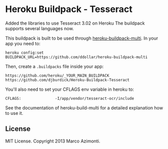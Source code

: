 Heroku Buildpack - Tesseract
===========================
Added the libraries to use Tesseract 3.02 on Heroku
The buildpack supports several languages now.

This buildpack is built to be used through [heroku-buildpack-multi](https://github.com/ddollar/heroku-buildpack-multi).
In your app you need to:
```
heroku config:set
BUILDPACK_URL=https://github.com/ddollar/heroku-buildpack-multi
```

Then, create a `.buildpacks` file inside your app:
```
https://github.com/heroku/_YOUR_MAIN_BUILDPACK
https://github.com/djburdick/Heroku-Buildpack-Tesseract
```

You'll also need to set your CFLAGS env variable in heroku to:
```
CFLAGS:               -I/app/vendor/tesseract-ocr/include
```

See the documentation of heroku-build-multi for a detailed explanation
how to use it.

## License
MIT License. Copyright 2013 Marco Azimonti.
